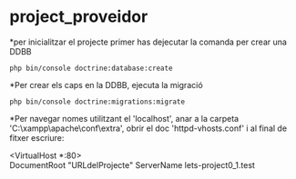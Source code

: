 # project_proveidor

*per inicialitzar el projecte primer has dejecutar la comanda per crear una DDBB
	
	php bin/console doctrine:database:create

*Per crear els caps en la DDBB, ejecuta la migració

	php bin/console doctrine:migrations:migrate

*Per navegar nomes utilitzant el 'localhost', anar a la carpeta 'C:\xampp\apache\conf\extra', obrir el doc 'httpd-vhosts.conf' i al final de fitxer escriure:


<VirtualHost *:80>    
    DocumentRoot "URLdelProjecte"
    ServerName lets-project0_1.test
</VirtualHost>
